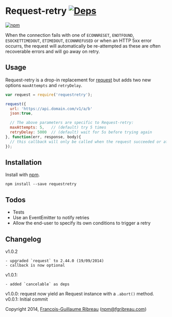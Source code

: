 # Request-retry [![Deps](https://david-dm.org/FGRibreau/node-request-retry.png)](https://david-dm.org/FGRibreau/node-request-retry)

[![npm](https://nodei.co/npm/requestretry.png)](https://npmjs.org/package/requestretry)

When the connection fails with one of `ECONNRESET`, `ENOTFOUND`, `ESOCKETTIMEDOUT`, `ETIMEDOUT`, `ECONNREFUSED` or when an HTTP 5xx error occurrs, the request will automatically be re-attempted as these are often recoverable errors and will go away on retry.

## Usage

Request-retry is a drop-in replacement for [request](https://github.com/mikeal/request) but adds two new options `maxAttempts` and `retryDelay`.

```javascript
var request = require('requestretry');

request({
  url: 'https://api.domain.com/v1/a/b'
  json:true,

  // The above parameters are specific to Request-retry:
  maxAttempts: 5,   // (default) try 5 times
  retryDelay: 5000  // (default) wait for 5s before trying again
}, function(err, response, body){
  // this callback will only be called when the request succeeded or after maxAttempts or on error
});
```

## Installation

Install with [npm](https://npmjs.org/package/requestretry).

    npm install --save requestretry

## Todos

- Tests
- Use an EventEmitter to notify retries
- Allow the end-user to specify its own conditions to trigger a retry

## Changelog

v1.0.2

    - upgraded `request` to 2.44.0 (19/09/2014)
    - callback is now optional

v1.0.1: 

    - added `cancelable` as deps

v1.0.0: request now yield an Request instance with a `.abort()` method.
v0.0.1: Initial commit

Copyright 2014, [Francois-Guillaume Ribreau](http://fgribreau.com) (npm@fgribreau.com)
